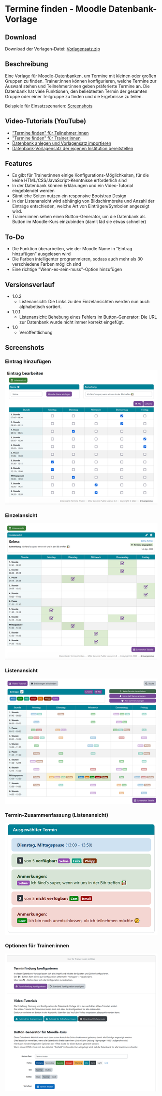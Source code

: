 # Termine finden - Moodle Datenbank-Vorlage

## Download

Download der Vorlagen-Datei: [Vorlagensatz.zip](https://github.com/margomius/moodle-datenbanken-vorlagen/raw/main/Termine-finden/Vorlagensatz.zip)

## Beschreibung

Eine Vorlage für Moodle-Datenbanken, um Termine mit kleinen oder großen Gruppen zu finden.
Trainer:innen können konfigurieren, welche Termine zur Auswahl stehen und Teilnehmer:innen geben präferierte Termine an.
Die Datenbank hat viele Funktionen, den beliebtesten Termin der gesamten Gruppe oder einer Teilgruppe zu finden und die Ergebnisse zu teilen.

Beispiele für Einsatzszenarien: [Screenshots](https://github.com/margomius/moodle-datenbanken-vorlagen/tree/main/Termine-finden/Beispiele)

## Video-Tutorials (YouTube)

* ["Termine finden" für Teilnehmer:innen](https://youtu.be/XIC7E34uL8s)
* ["Termine finden" für Trainer:innen](https://youtu.be/yI1ob7h-KJ8)
* [Datenbank anlegen und Vorlagensatz importieren](https://youtu.be/VE2DsP4JiKQ)
* [Datenbank-Vorlagensatz der eigenen Institution bereitstellen](https://youtu.be/E93p_CxusOw)

## Features

* Es gibt für Trainer:innen einige Konfigurations-Möglichkeiten, für die keine HTML/CSS/JavaScript-Kenntnisse erforderlich sind
* In der Datenbank können Erklärungen und ein Video-Tutorial eingeblendet werden
* Sämtliche Seiten nutzen ein responsive Bootstrap Design
* In der Listenansicht wird abhängig von Bildschirmbreite und Anzahl der Einträge entschieden, welche Art von Einträgen/Symbolen angezeigt wird.
* Trainer:innen sehen einen Button-Generator, um die Datenbank als Button im Moodle-Kurs einzubinden (damit läd sie etwas schneller)

## To-Do

* Die Funktion überarbeiten, wie der Moodle Name in "Eintrag hinzufügen" ausgelesen wird
* Die Farben intelligenter programmieren, sodass auch mehr als 30 verschiedene Farben möglich sind
* Eine richtige "Wenn-es-sein-muss"-Option hinzufügen

## Versionsverlauf

* 1.0.2
    * Listenansicht: Die Links zu den Einzelansichten werden nun auch alphabetisch sortiert.
* 1.0.1
    * Listenansicht: Behebung eines Fehlers im Button-Generator: Die URL zur Datenbank wurde nicht immer korrekt eingefügt.
* 1.0
    * Veröffentlichung

## Screenshots

### Eintrag hinzufügen
![image](https://github.com/margomius/moodle-datenbanken-vorlagen/blob/main/Termine-finden/Screenshot/01_Neuer_Eintrag.PNG?raw=true)

### Einzelansicht
![image](https://github.com/margomius/moodle-datenbanken-vorlagen/blob/main/Termine-finden/Screenshot/02_Einzelansicht.PNG?raw=true)

### Listenansicht
![image](https://github.com/margomius/moodle-datenbanken-vorlagen/blob/main/Termine-finden/Screenshot/03_Listenansicht.PNG?raw=true)

### Termin-Zusammenfassung (Listenansicht)
![image](https://github.com/margomius/moodle-datenbanken-vorlagen/blob/main/Termine-finden/Screenshot/04_Zusammenfassung.PNG?raw=true)

### Optionen für Trainer:innen
![image](https://github.com/margomius/moodle-datenbanken-vorlagen/blob/main/Termine-finden/Screenshot/05_Fuer_Trainer_innen.PNG?raw=true)